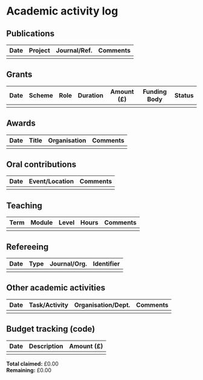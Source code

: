 <!--
Dr Jesús Rubio
jesus@rubiojimenez.com

Created: March 2025
Modified: September 2025
-->

# Academic activity log

## Publications

| Date | Project | Journal/Ref. | Comments |
| ---- | ------- | ------------ | -------- |
|      |         |              |          |

## Grants

| Date  | Scheme | Role | Duration | Amount (£) | Funding Body | Status |
| ----- | ------ | ---- | -------- | ---------- | ------------ | ------ |
|       |        |      |          |            |              |        |  

## Awards

| Date | Title | Organisation | Comments  |
| ---- | ------| ------------ | --------- |
|      |       |              |           |

## Oral contributions

| Date | Event/Location | Comments |
| ---- | -------------- | -------- |
|      |                |          |

## Teaching

| Term | Module | Level | Hours | Comments |
|------|--------|-------|-------|----------|
|      |        |       |       |          |

## Refereeing

| Date | Type | Journal/Org. | Identifier |
|------|------|--------------|------------|
|      |      |              |            |

## Other academic activities

| Date | Task/Activity  | Organisation/Dept. | Comments |
| ---- | -------------- | ------------------ | -------- |
|      |                |                    |          |

## Budget tracking (code)

| Date | Description | Amount (£) |
| ---- | ----------- | ---------- |
|      |             |            |

**Total claimed:** £0.00  
**Remaining:** £0.00
